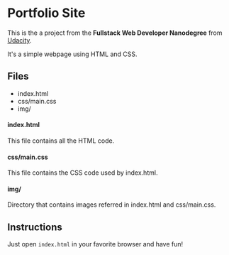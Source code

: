 # Portfolio Site

This is the a project from the **Fullstack Web Developer Nanodegree** from [Udacity](https://udacity.com/course/full-stack-web-developer-nanodegree--nd004).

It's a simple webpage using HTML and CSS.

## Files

  * index.html
  * css/main.css
  * img/

#### index.html
This file contains all the HTML code.

#### css/main.css
This file contains the CSS code used by index.html.

#### img/
Directory that contains images referred in index.html and css/main.css.

## Instructions

Just open `index.html` in your favorite browser and have fun!
